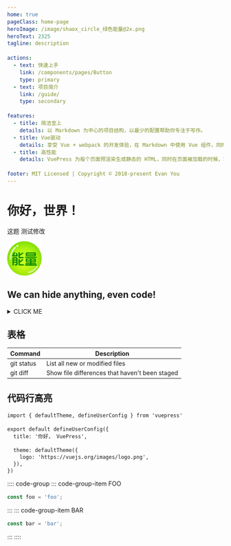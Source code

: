 ```yaml
---
home: true
pageClass: home-page
heroImage: /image/shaox_circle_绿色能量@2x.png
heroText: 2325
tagline: description

actions:
  - text: 快速上手
    link: /components/pages/Button
    type: primary
  - text: 项目简介
    link: /guide/
    type: secondary

features:
  - title: 简洁至上
    details: 以 Markdown 为中心的项目结构，以最少的配置帮助你专注于写作。
  - title: Vue驱动
    details: 享受 Vue + webpack 的开发体验，在 Markdown 中使用 Vue 组件，同时可以使用 Vue 来开发自定义主题。
  - title: 高性能
    details: VuePress 为每个页面预渲染生成静态的 HTML，同时在页面被加载的时候，将作为 SPA 运行。

footer: MIT Licensed | Copyright © 2018-present Evan You
---
```


# 你好，世界！

这题 测试修改

![](/image/shaox_circle_绿色能量@2x.png)

## We can hide anything, even code!

<details>

  <summary>CLICK ME</summary>

  <p>

```mermaid
graph TD;
    A-->B;
    A-->C;
    B-->D;
    C-->D;
```

| First Header | Second Header |
| ------------ | ------------- |
| Content Cell | Content Cell  |
| Content Cell | Content Cell  |

  </p>
  
</details>

## 表格

| Command    | Description                                    |
| ---------- | ---------------------------------------------- |
| git status | List all new or modified files                 |
| git diff   | Show file differences that haven't been staged |

## 代码行高亮

```ts{1,6-8}
import { defaultTheme, defineUserConfig } from 'vuepress'

export default defineUserConfig({
  title: '你好， VuePress',

  theme: defaultTheme({
    logo: 'https://vuejs.org/images/logo.png',
  }),
})
```

:::: code-group
::: code-group-item FOO

```js
const foo = 'foo';
```

:::
::: code-group-item BAR

```js
const bar = 'bar';
```

:::
::::
